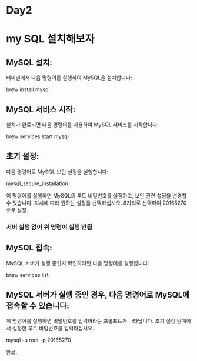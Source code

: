 

Day2
=====

# my SQL 설치해보자
## MySQL 설치:
터미널에서 다음 명령어를 실행하여 MySQL을 설치합니다:

brew install mysql

## MySQL 서비스 시작:
설치가 완료되면 다음 명령어를 사용하여 MySQL 서비스를 시작합니다:

brew services start mysql

## 초기 설정:
다음 명령어로 MySQL 보안 설정을 실행합니다:

mysql_secure_installation

이 명령어를 실행하면 MySQL의 루트 비밀번호를 설정하고, 보안 관련 설정을 변경할 수 있습니다. 지시에 따라 원하는 설정을 선택하십시오.
8자리로 선택하여 20165270 으로 설정.

### 서버 실행 없이 위 명령어 실행 안됨

## MySQL 접속:
MySQL 서버가 실행 중인지 확인하려면 다음 명령어를 실행합니다:

brew services list

## MySQL 서버가 실행 중인 경우, 다음 명령어로 MySQL에 접속할 수 있습니다:
위 명령어를 실행하면 비밀번호를 입력하라는 프롬프트가 나타납니다. 초기 설정 단계에서 설정한 루트 비밀번호를 입력하십시오.

mysql -u root -p
20165270

완료.
